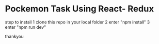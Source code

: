 # Pockemon Task Using React- Redux
 
 step to install
  1  clone this repo in your local folder
  2  enter  "npm install"
  3  enter  "npm run dev"

   thankyou
